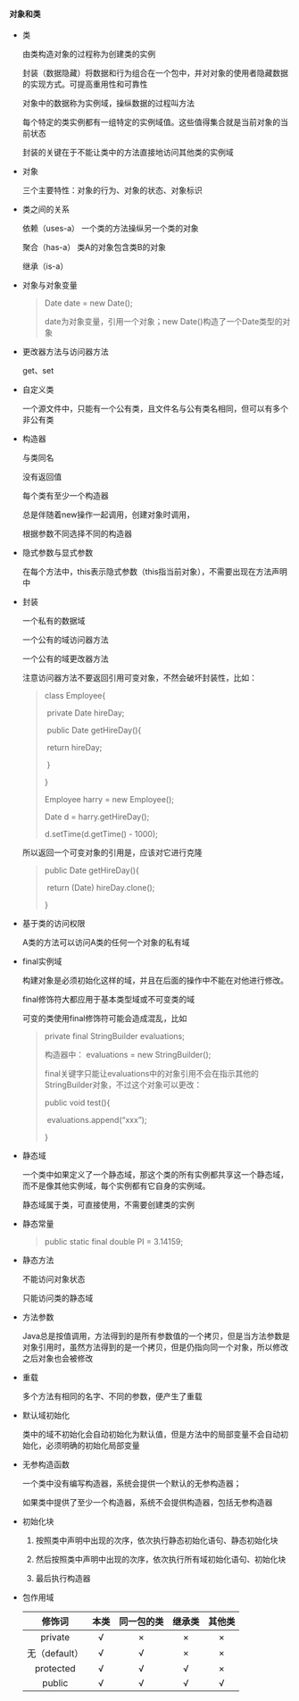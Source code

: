 #### 对象和类

- 类

  由类构造对象的过程称为创建类的实例

  封装（数据隐藏）将数据和行为组合在一个包中，并对对象的使用者隐藏数据的实现方式。可提高重用性和可靠性

  对象中的数据称为实例域，操纵数据的过程叫方法

  每个特定的类实例都有一组特定的实例域值。这些值得集合就是当前对象的当前状态

  封装的关键在于不能让类中的方法直接地访问其他类的实例域

- 对象

  三个主要特性：对象的行为、对象的状态、对象标识

- 类之间的关系

  依赖（uses-a） 一个类的方法操纵另一个类的对象

  聚合（has-a） 类A的对象包含类B的对象

  继承（is-a）

- 对象与对象变量

  >Date date = new Date();
  >
  >date为对象变量，引用一个对象；new Date()构造了一个Date类型的对象
  
- 更改器方法与访问器方法

  get、set

- 自定义类

  一个源文件中，只能有一个公有类，且文件名与公有类名相同，但可以有多个非公有类

- 构造器

  与类同名

  没有返回值

  每个类有至少一个构造器

  总是伴随着new操作一起调用，创建对象时调用，

  根据参数不同选择不同的构造器

- 隐式参数与显式参数

  在每个方法中，this表示隐式参数（this指当前对象），不需要出现在方法声明中

- 封装

  一个私有的数据域

  一个公有的域访问器方法

  一个公有的域更改器方法

  注意访问器方法不要返回引用可变对象，不然会破坏封装性，比如：

  >class Employee{
  >
  >​         private Date hireDay;
  >
  >​         public Date getHireDay(){
  >
  >​                  return hireDay;
  >
  >​         }
  >
  >}
  >
  >Employee harry = new Employee();
  >
  >Date d = harry.getHireDay();
  >
  >d.setTime(d.getTime() - 1000);

  所以返回一个可变对象的引用是，应该对它进行克隆

  >public Date getHireDay(){
  >
  >​         return (Date) hireDay.clone();
  >
  >}

- 基于类的访问权限

  A类的方法可以访问A类的任何一个对象的私有域
  
- final实例域

  构建对象是必须初始化这样的域，并且在后面的操作中不能在对他进行修改。

  final修饰符大都应用于基本类型域或不可变类的域

  可变的类使用final修饰符可能会造成混乱，比如

  > private final StringBuilder evaluations;
  >
  > 构造器中： evaluations = new StringBuilder();
  >
  > final关键字只能让evaluations中的对象引用不会在指示其他的StringBuilder对象，不过这个对象可以更改：
  >
  > public void test(){
  >
  > ​          evaluations.append(“xxx”);
  >
  > }

- 静态域

  一个类中如果定义了一个静态域，那这个类的所有实例都共享这一个静态域，而不是像其他实例域，每个实例都有它自身的实例域。

  静态域属于类，可直接使用，不需要创建类的实例
  
- 静态常量

  > public static final double PI = 3.14159;

- 静态方法

  不能访问对象状态

  只能访问类的静态域

- 方法参数

  Java总是按值调用，方法得到的是所有参数值的一个拷贝，但是当方法参数是对象引用时，虽然方法得到的是一个拷贝，但是仍指向同一个对象，所以修改之后对象也会被修改

- 重载

  多个方法有相同的名字、不同的参数，便产生了重载

- 默认域初始化

  类中的域不初始化会自动初始化为默认值，但是方法中的局部变量不会自动初始化，必须明确的初始化局部变量

- 无参构造函数

  一个类中没有编写构造器，系统会提供一个默认的无参构造器；

  如果类中提供了至少一个构造器，系统不会提供构造器，包括无参构造器

- 初始化块

  1. 按照类中声明中出现的次序，依次执行静态初始化语句、静态初始化块

  2. 然后按照类中声明中出现的次序，依次执行所有域初始化语句、初始化块

  3. 最后执行构造器

- 包作用域

  |    修饰词     | 本类 | 同一包的类 | 继承类 | 其他类 |
  | :-----------: | :--: | :--------: | :----: | :----: |
  |    private    |  √   |     ×      |   ×    |   ×    |
  | 无（default） |  √   |     √      |   ×    |   ×    |
  |   protected   |  √   |     √      |   √    |   ×    |
  |    public     |  √   |     √      |   √    |   √    |


